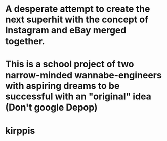 # A desperate attempt to create the next superhit with the concept of Instagram and eBay merged together.

# This is a school project of two narrow-minded wannabe-engineers with aspiring dreams to be successful with an "original" idea (Don't google Depop)
# kirppis
